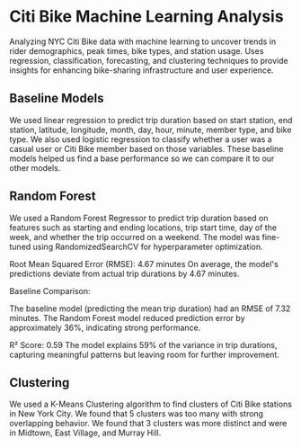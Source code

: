 # Citi Bike Machine Learning Analysis

Analyzing NYC Citi Bike data with machine learning to uncover trends in rider demographics, peak times, bike types, and station usage. Uses regression, classification, forecasting, and clustering techniques to provide insights for enhancing bike-sharing infrastructure and user experience.

## Baseline Models

We used linear regression to predict trip duration based on start station, end station, latitude, longitude, month, day, hour, minute, member type, and bike type. We also used logistic regression to classify whether a user was a casual user or Citi Bike member based on those variables. These baseline models helped us find a base performance so we can compare it to our other models.

## Random Forest

We used a Random Forest Regressor to predict trip duration based on features such as starting and ending locations, trip start time, day of the week, and whether the trip occurred on a weekend. The model was fine-tuned using RandomizedSearchCV for hyperparameter optimization.

Root Mean Squared Error (RMSE): 4.67 minutes
On average, the model's predictions deviate from actual trip durations by 4.67 minutes.

Baseline Comparison:

The baseline model (predicting the mean trip duration) had an RMSE of 7.32 minutes. The Random Forest model reduced prediction error by approximately 36%, indicating strong performance.

R² Score: 0.59
The model explains 59% of the variance in trip durations, capturing meaningful patterns but leaving room for further improvement.

## Clustering

We used a K-Means Clustering algorithm to find clusters of Citi Bike stations in New York City. We found that 5 clusters was too many with strong overlapping behavior. We found that 3 clusters was more distinct and were in Midtown, East Village, and Murray Hill.
